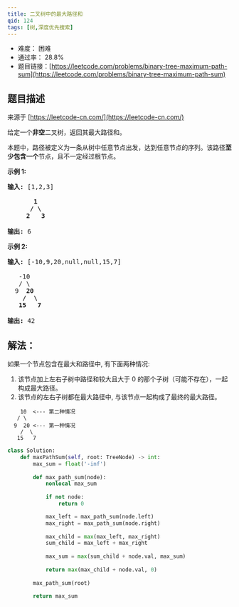 ```yaml
---
title: 二叉树中的最大路径和
qid: 124
tags: [树,深度优先搜索]
---
```



- 难度： 困难
- 通过率： 28.8%
- 题目链接：[https://leetcode.com/problems/binary-tree-maximum-path-sum](https://leetcode.com/problems/binary-tree-maximum-path-sum)


## 题目描述

来源于 [https://leetcode-cn.com/](https://leetcode-cn.com/)

<p>给定一个<strong>非空</strong>二叉树，返回其最大路径和。</p>

<p>本题中，路径被定义为一条从树中任意节点出发，达到任意节点的序列。该路径<strong>至少包含一个</strong>节点，且不一定经过根节点。</p>

<p><strong>示例 1:</strong></p>

<pre><strong>输入:</strong> [1,2,3]

       <strong>1</strong>
      <strong>/ \</strong>
     <strong>2</strong>   <strong>3</strong>

<strong>输出:</strong> 6
</pre>

<p><strong>示例&nbsp;2:</strong></p>

<pre><strong>输入:</strong> [-10,9,20,null,null,15,7]

&nbsp;  -10
&nbsp; &nbsp;/ \
&nbsp; 9 &nbsp;<strong>20</strong>
&nbsp; &nbsp; <strong>/ &nbsp;\</strong>
&nbsp; &nbsp;<strong>15 &nbsp; 7</strong>

<strong>输出:</strong> 42</pre>


## 解法：

如果一个节点包含在最大和路径中, 有下面两种情况:

1. 该节点加上左右子树中路径和较大且大于 0 的那个子树（可能不存在），一起构成最大路径。
2. 该节点的左右子树都在最大路径中, 与该节点一起构成了最终的最大路径。

```
    10  <--- 第二种情况
   / \
  9  20 <--- 第一种情况
    /  \
   15   7
```

```python
class Solution:
    def maxPathSum(self, root: TreeNode) -> int:
        max_sum = float('-inf')
        
        def max_path_sum(node):
            nonlocal max_sum
            
            if not node:
                return 0

            max_left = max_path_sum(node.left)
            max_right = max_path_sum(node.right)
            
            max_child = max(max_left, max_right)
            sum_child = max_left + max_right
            
            max_sum = max(sum_child + node.val, max_sum)
            
            return max(max_child + node.val, 0)
        
        max_path_sum(root)
        
        return max_sum
```